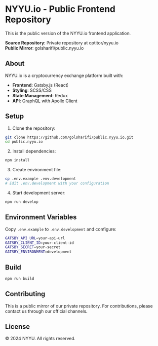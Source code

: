 # NYYU.io - Public Frontend Repository

This is the public version of the NYYU.io frontend application.

**Source Repository**: Private repository at optitor/nyyu.io  
**Public Mirror**: golsharifi/public.nyyu.io

## About
NYYU.io is a cryptocurrency exchange platform built with:
- **Frontend**: Gatsby.js (React)
- **Styling**: SCSS/CSS
- **State Management**: Redux
- **API**: GraphQL with Apollo Client

## Setup

1. Clone the repository:
```bash
git clone https://github.com/golsharifi/public.nyyu.io.git
cd public.nyyu.io
```

2. Install dependencies:
```bash
npm install
```

3. Create environment file:
```bash
cp .env.example .env.development
# Edit .env.development with your configuration
```

4. Start development server:
```bash
npm run develop
```

## Environment Variables

Copy `.env.example` to `.env.development` and configure:

```bash
GATSBY_API_URL=your-api-url
GATSBY_CLIENT_ID=your-client-id
GATSBY_SECRET=your-secret
GATSBY_ENVIRONMENT=development
```

## Build

```bash
npm run build
```

## Contributing

This is a public mirror of our private repository. 
For contributions, please contact us through our official channels.

## License

© 2024 NYYU. All rights reserved.
